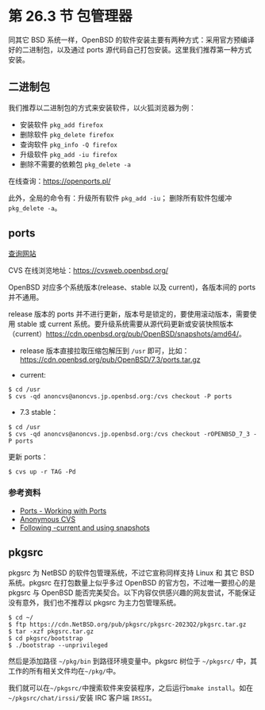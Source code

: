 # 第 26.3 节 包管理器

同其它 BSD 系统一样，OpenBSD 的软件安装主要有两种方式：采用官方预编译好的二进制包，以及通过 ports 源代码自己打包安装。这里我们推荐第一种方式安装。

## 二进制包

我们推荐以二进制包的方式来安装软件，以火狐浏览器为例：

- 安装软件 `pkg_add firefox`
- 删除软件 `pkg_delete firefox`
- 查询软件 `pkg_info -Q firefox`
- 升级软件 `pkg_add -iu firefox`
- 删除不需要的依赖包 `pkg_delete -a`

在线查询：<https://openports.pl/>

此外，全局的命令有：升级所有软件 `pkg_add -iu`； 删除所有软件包缓冲 `pkg_delete -a`。

## ports


[查询网站](https://openports.pl/)

CVS 在线浏览地址：<https://cvsweb.openbsd.org/>

OpenBSD 对应多个系统版本(release、stable 以及 current)，各版本间的 ports 并不通用。

release 版本的 ports 并不进行更新，版本号是锁定的，要使用滚动版本，需要使用 stable 或 current 系统。要升级系统需要从源代码更新或安装快照版本（current）<https://cdn.openbsd.org/pub/OpenBSD/snapshots/amd64/>。

- release 版本直接拉取压缩包解压到 `/usr` 即可，比如：<https://cdn.openbsd.org/pub/OpenBSD/7.3/ports.tar.gz>

- current:
```shell-session
$ cd /usr
$ cvs -qd anoncvs@anoncvs.jp.openbsd.org:/cvs checkout -P ports
```

- 7.3 stable：
```shell-session
$ cd /usr
$ cvs -qd anoncvs@anoncvs.jp.openbsd.org:/cvs checkout -rOPENBSD_7_3 -P ports
```

更新 ports：

```
$ cvs up -r TAG -Pd
```

### 参考资料

- [Ports - Working with Ports](https://www.openbsd.org/faq/ports/ports.html)
- [Anonymous CVS](https://www.openbsd.org/anoncvs.html)
- [Following -current and using snapshots](https://www.openbsd.org/faq/current.html)


## pkgsrc

pkgsrc 为 NetBSD 的软件包管理系统，不过它宣称同样支持 Linux 和 其它 BSD 系统。pkgsrc 在打包数量上似乎多过 OpenBSD 的官方包，不过唯一要担心的是 pkgsrc 与 OpenBSD 能否完美契合。以下内容仅供感兴趣的网友尝试，不能保证没有意外，我们也不推荐以 pkgsrc 为主力包管理系统。

```shell-session
$ cd ~/
$ ftp https://cdn.NetBSD.org/pub/pkgsrc/pkgsrc-2023Q2/pkgsrc.tar.gz
$ tar -xzf pkgsrc.tar.gz
$ cd pkgsrc/bootstrap
$ ./bootstrap --unprivileged
```

然后是添加路径 `~/pkg/bin` 到路径环境变量中。pkgsrc 树位于 `~/pkgsrc/` 中，其工作的所有相关文件均在`~/pkg/`中。

我们就可以在`~/pkgsrc/`中搜索软件来安装程序，之后运行`bmake install`。如在`~/pkgsrc/chat/irssi/`安装 IRC 客户端 `IRSSI`。

